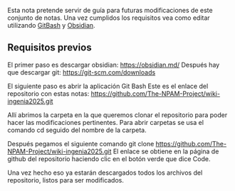 
Esta nota pretende servir de guía para futuras modificaciones de este conjunto de notas. 
Una vez cumplidos los requisitos vea como editar utilizando [GitBash](GitBash.md) y [Obsidian](Obsidian.md).

## Requisitos previos

El primer paso es descargar obsidian: https://obsidian.md/
Después hay que descargar git: https://git-scm.com/downloads

El siguiente paso es abrir la aplicación Git Bash 
Este es el enlace del repositorio con estas notas: https://github.com/The-NPAM-Project/wiki-ingenia2025.git

Allí abrimos la carpeta en la que queremos clonar el repositorio para poder hacer las modificaciones pertinentes. Para abrir carpetas se usa el comando cd seguido del nombre de la carpeta. 

Después pegamos el siguiente comando
git clone https://github.com/The-NPAM-Project/wiki-ingenia2025.git
El enlace se obtiene en la página de github del repositorio haciendo clic en el botón verde que dice Code. 

Una vez hecho eso ya estarán descargados todos los archivos del repositorio, listos para ser modificados.


